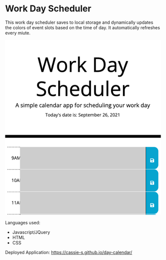 # Work Day Scheduler

This work day scheduler saves to local storage and dynamically updates the colors of event slots based on the time of day. It automatically refreshes every miute.

![screenshot of application](daycalendar.jpg)

Languages used:
* Javascript/JQuery
* HTML
* CSS

Deployed Application: https://cassie-s.github.io/day-calendar/

